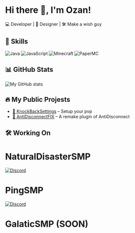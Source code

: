 # Hi there 👋, I'm Ozan!

💻 Developer | 🎨 Designer | 🛠️ Make a wish guy  

## 🚀 Skills
![Java](https://img.shields.io/badge/Java-orange?style=for-the-badge&logo=openjdk)
![JavaScript](https://img.shields.io/badge/JavaScript-yellow?style=for-the-badge&logo=javascript)
![Minecraft](https://img.shields.io/badge/SpigotMC-blue?style=for-the-badge)
![PaperMC](https://img.shields.io/badge/PaperMC-3B3B3B?style=for-the-badge&logo=minecraft)

## 📊 GitHub Stats
![My GitHub stats](https://github-readme-stats.vercel.app/api?username=Ozan-Dev-MC&show_icons=true&theme=tokyonight)

## 🔥 My Public Projests
- [🚀 KnockBackSettings](https://github.com/Ozan-Dev-MC/KnockbackSettings) – Setup your pvp
- [🌌 AntiDisconnectFIX](https://github.com/Ozan-Dev-MC/AntiDisconnectFIX) – A remake plugin of AntiDisconnect

## 🛠️ Working On 

# NaturalDisasterSMP
[![Discord](https://img.shields.io/badge/Join%20Discord-5865F2?style=for-the-badge&logo=discord&logoColor=white)](https://discord.gg/pUWZ2unSWN)

# PingSMP
[![Discord](https://img.shields.io/badge/Join%20Discord-5865F2?style=for-the-badge&logo=discord&logoColor=white)](https://discord.gg/6C3zp7VyS8)

# GalaticSMP (SOON)
